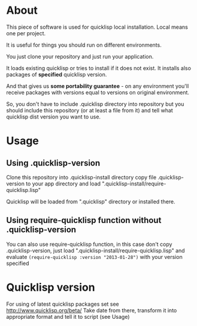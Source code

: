 # About 

This piece of software is used for quicklisp local installation. Local means one per project.

It is useful for things you should run on different environments. 

You just clone your repository and just run your application.  

It loads existing quicklisp or tries to install if it does not exist. 
It installs also packages of **specified** quicklisp version. 

And that gives us **some portability guarantee** - on any environment you'll receive packages with versions equal to versions on original environment.

So, you don't have to include .quicklisp directory into repository but you should include this repository (or at least a file from it) 
and tell what quicklisp dist version you want to use.

# Usage

## Using .quicklisp-version

Clone this repository into .quicklisp-install directory copy file .quicklisp-version to your app directory
and load ".quicklisp-install/require-quicklisp.lisp"

Quicklisp will be loaded from ".quicklisp" directory or installed there.

## Using require-quicklisp function without .quicklisp-version

You can also use require-quicklisp function, 
in this case don't copy .quicklisp-version, 
just load  ".quicklisp-install/require-quicklisp.lisp" and evaluate `(require-quicklisp :version "2013-01-28")`
with your version specified

# Quicklisp version

For using of latest quicklisp packages set see http://www.quicklisp.org/beta/ 
Take date from there, transform it into appropriate format and tell it to script (see Usage)
